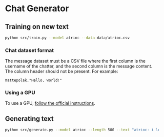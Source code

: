 # Chat Generator

## Training on new text

```bash
python src/train.py --model atrioc --data data/atrioc.csv
```

### Chat dataset format

The message dataset must be a CSV file where the first column is the username of the chatter, and the second column is the message content. The column header should not be present. For example:

```csv
mattepolak,"Hello, world!"
```

### Using a GPU

To use a GPU, [follow the official instructions](https://www.tensorflow.org/install/pip#step-by-step_instructions).

## Generating text

```bash
python src/generate.py --model atrioc --length 500 --text "atrioc: i love"
```
